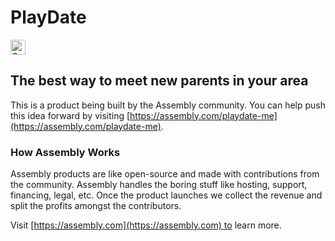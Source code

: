 # PlayDate

<a href="https://assembly.com/playdate-me/bounties?utm_campaign=assemblage&utm_source=playdate-me&utm_medium=repo_badge"><img src="https://asm-badger.herokuapp.com/playdate-me/badges/tasks.svg" height="24px" alt="Open Tasks" /></a>

## The best way to meet new parents in your area

This is a product being built by the Assembly community. You can help push this idea forward by visiting [https://assembly.com/playdate-me](https://assembly.com/playdate-me).

### How Assembly Works

Assembly products are like open-source and made with contributions from the community. Assembly handles the boring stuff like hosting, support, financing, legal, etc. Once the product launches we collect the revenue and split the profits amongst the contributors.

Visit [https://assembly.com](https://assembly.com) to learn more.
